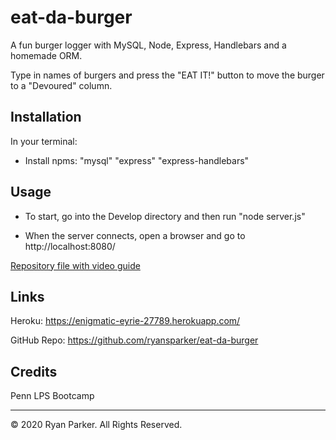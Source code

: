 # eat-da-burger
A fun burger logger with MySQL, Node, Express, Handlebars and a homemade ORM.

Type in names of burgers and press the "EAT IT!" button to move the burger to a "Devoured" column.

## Installation
In your terminal:

* Install npms: 
    "mysql"
    "express"
    "express-handlebars"

## Usage 

* To start, go into the Develop directory and then run "node server.js"

* When the server connects, open a browser and go to http://localhost:8080/

[Repository file with video guide](../master/demo.mov)

## Links
Heroku:
https://enigmatic-eyrie-27789.herokuapp.com/

GitHub Repo:
https://github.com/ryansparker/eat-da-burger

## Credits

Penn LPS Bootcamp

---
© 2020 Ryan Parker. All Rights Reserved.